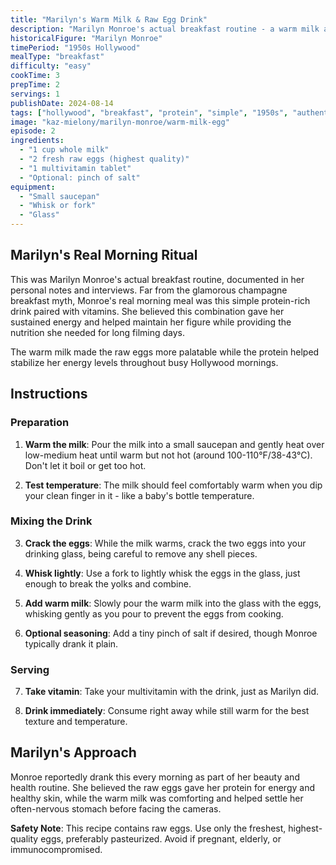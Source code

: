 ```yaml
---
title: "Marilyn's Warm Milk & Raw Egg Drink"
description: "Marilyn Monroe's actual breakfast routine - a warm milk and raw egg drink with multivitamins"
historicalFigure: "Marilyn Monroe"
timePeriod: "1950s Hollywood"
mealType: "breakfast"
difficulty: "easy"
cookTime: 3
prepTime: 2
servings: 1
publishDate: 2024-08-14
tags: ["hollywood", "breakfast", "protein", "simple", "1950s", "authentic"]
image: "kaz-mielony/marilyn-monroe/warm-milk-egg"
episode: 2
ingredients:
  - "1 cup whole milk"
  - "2 fresh raw eggs (highest quality)"
  - "1 multivitamin tablet"
  - "Optional: pinch of salt"
equipment:
  - "Small saucepan"
  - "Whisk or fork"
  - "Glass"
---
```


## Marilyn's Real Morning Ritual

This was Marilyn Monroe's actual breakfast routine, documented in her personal notes and interviews. Far from the glamorous champagne breakfast myth, Monroe's real morning meal was this simple protein-rich drink paired with vitamins. She believed this combination gave her sustained energy and helped maintain her figure while providing the nutrition she needed for long filming days.

The warm milk made the raw eggs more palatable while the protein helped stabilize her energy levels throughout busy Hollywood mornings.

## Instructions

### Preparation

1. **Warm the milk**: Pour the milk into a small saucepan and gently heat over low-medium heat until warm but not hot (around 100-110°F/38-43°C). Don't let it boil or get too hot.

2. **Test temperature**: The milk should feel comfortably warm when you dip your clean finger in it - like a baby's bottle temperature.

### Mixing the Drink

3. **Crack the eggs**: While the milk warms, crack the two eggs into your drinking glass, being careful to remove any shell pieces.

4. **Whisk lightly**: Use a fork to lightly whisk the eggs in the glass, just enough to break the yolks and combine.

5. **Add warm milk**: Slowly pour the warm milk into the glass with the eggs, whisking gently as you pour to prevent the eggs from cooking.

6. **Optional seasoning**: Add a tiny pinch of salt if desired, though Monroe typically drank it plain.

### Serving

7. **Take vitamin**: Take your multivitamin with the drink, just as Marilyn did.

8. **Drink immediately**: Consume right away while still warm for the best texture and temperature.

## Marilyn's Approach

Monroe reportedly drank this every morning as part of her beauty and health routine. She believed the raw eggs gave her protein for energy and healthy skin, while the warm milk was comforting and helped settle her often-nervous stomach before facing the cameras.

**Safety Note**: This recipe contains raw eggs. Use only the freshest, highest-quality eggs, preferably pasteurized. Avoid if pregnant, elderly, or immunocompromised.
